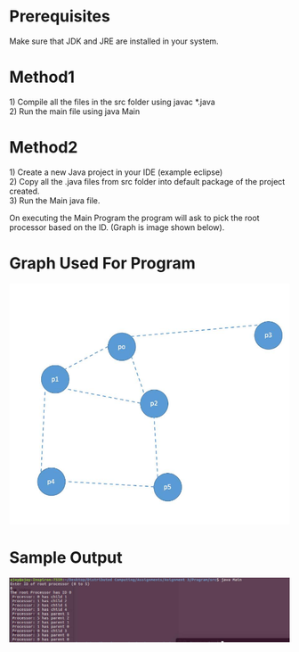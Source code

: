 <h1>Prerequisites</h1> 
Make sure that JDK and JRE are installed in your system.

<h1>Method1</h1>
1) Compile all the files in the src folder using javac *.java</br>
2) Run the main file using java Main

<h1>Method2</h1>
1) Create a new Java project in your IDE (example eclipse)</br>
2) Copy all the .java files from src folder into default package of the project created.</br>
3) Run the Main java file.</br>


On executing the Main Program the program will ask to pick the root processor based on the ID. (Graph is image shown below).

<h1>Graph Used For Program</h1>

![Alt text](Graph.jpg?raw=true "Graph")

<h1>Sample Output</h1>

![Alt text](Sample_output.jpg?raw=true "Output")
